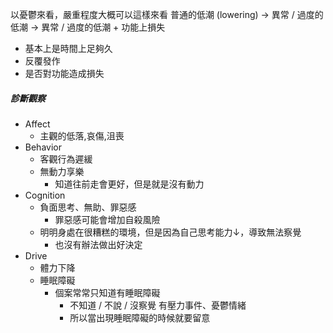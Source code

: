 以憂鬱來看，嚴重程度大概可以這樣來看
普通的低潮 (lowering) -> 異常 / 過度的低潮 -> 異常 / 過度的低潮 + 功能上損失
- 基本上是時間上足夠久
- 反覆發作
- 是否對功能造成損失

##### 診斷觀察
- Affect
	- 主觀的低落,哀傷,沮喪
- Behavior
	- 客觀行為遲緩
	- 無動力享樂
		- 知道往前走會更好，但是就是沒有動力
- Cognition
	- 負面思考、無助、罪惡感
		- 罪惡感可能會增加自殺風險
	- 明明身處在很糟糕的環境，但是因為自己思考能力↓，導致無法察覺
		- 也沒有辦法做出好決定
- Drive
	- 體力下降
	- 睡眠障礙
		- 個案常常只知道有睡眠障礙
			- 不知道 / 不說 / 沒察覺 有壓力事件、憂鬱情緒
			- 所以當出現睡眠障礙的時候就要留意




